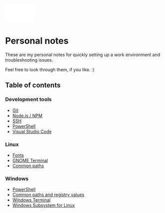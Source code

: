 <img src="assets/markdown-white.svg" width="96">

# Personal notes

These are my personal notes for quickly setting up a work environment and troubleshooting issues.

Feel free to look through them, if you like. :)

## Table of contents

### Development tools
- [Git](git.md)
- [Node.js / NPM](nodejs-npm.md)
- [SSH](ssh.md)
- [PowerShell](starship.md)
- [Visual Studio Code](vs-code.md)

### Linux
- [Fonts](fonts.md)
- [GNOME Terminal](gnome-terminal.md)
- [Common paths](linux-paths.md)

### Windows
- [PowerShell](powershell.md)
- [Common paths and registry values](windows-paths.md)
- [Windows Terminal](windows-terminal.md)
- [Windows Subsystem for Linux](wsl2.md)

